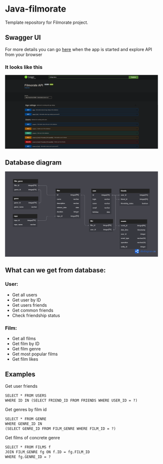 # Java-filmorate

Template repository for Filmorate project.

## Swagger UI

For more details you can go [here](localhost:8080/swagger-ui.html) when the app is started
and explore API from your browser

### It looks like this

![](swagger.png)

## Database diagram

![](schema.png)

## What can we get from database:

### User:

+ Get all users
+ Get user by ID
+ Get users friends
+ Get common friends
+ Check friendship status

### Film:

+ Get all films
+ Get film by ID
+ Get film genre
+ Get most popular films
+ Get film likes

## Examples

Get user friends

```postgres-psql
SELECT * FROM USERS 
WHERE ID IN (SELECT FRIEND_ID FROM FRIENDS WHERE USER_ID = ?)
 ```

Get genres by film id

```postgres-psql
SELECT * FROM GENRE 
WHERE GENRE_ID IN 
(SELECT GENRE_ID FROM FILM_GENRE WHERE FILM_ID = ?)
 ```

Get films of concrete genre

```postgres-psql
SELECT * FROM FILMS f
JOIN FILM_GENRE fg ON f.ID = fg.FILM_ID
WHERE fg.GENRE_ID = ?
 ```